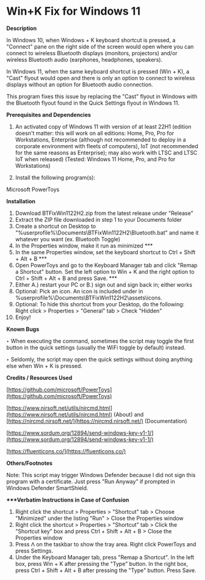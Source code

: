 # **Win+K Fix for Windows 11**
**Description**

In Windows 10, when Windows + K keyboard shortcut is pressed, a "Connect" pane on the right side of the screen would open where you can connect to wireless Bluetooth displays (monitors, projectors) and/or wireless Bluetooth audio (earphones, headphones, speakers).

In Windows 11, when the same keyboard shortcut is pressed (Win + K), a "Cast" flyout would open and there is only an option to connect to wireless displays without an option for Bluetooth audio connection.

This program fixes this issue by replacing the "Cast" flyout in Windows with the Bluetooth flyout found in the Quick Settings flyout in Windows 11.

**Prerequisites and Dependencies**

1. An activated copy of Windows 11 with version of at least 22H1 (edition doesn't matter: this will work on all editions: Home, Pro, Pro for Workstations, Enterprise (although not recommended to deploy in a corporate environment with fleets of computers), IoT (not recommended for the same reasons as Enterprise); may also work with LTSC and LTSC IoT when released) (Tested: Windows 11 Home, Pro, and Pro for Workstations)

2. Install the following program(s):

 Microsoft PowerToys

**Installation**

1. Download BTFixWin1122H2.zip from the latest release under "Release"
2. Extract the ZIP file downloaded in step 1 to your Documents folder
3. Create a shortcut on Desktop to "%userprofile%\Documents\BTFixWin1122H2\Bluetooth.bat" and name it whatever you want (ex. Bluetooth Toggle)
4. In the Properties window, make it run as minimized \*\*\*
5. In the same Properties window, set the keyboard shortcut to Ctrl + Shift + Alt + B \*\*\*
6. Open PowerToys and go to the Keyboard Manager tab and click "Remap a Shortcut" button. Set the left option to Win + K and the right option to Ctrl + Shift + Alt + B and press Save. \*\*\*
7. Either A.) restart your PC or B.) sign out and sign back in; either works
8. Optional: Pick an icon. An icon is included under in %userprofile%\Documents\BTFixWin1122H2\assets\icons.
9. Optional: To hide this shortcut from your Desktop, do the following: Right click \> Properties \> "General" tab \> Check "Hidden"
10. Enjoy!

**Known Bugs**

‣ When executing the command, sometimes the script may toggle the first button in the quick settings (usually the WiFi toggle by default) instead.

‣ Seldomly, the script may open the quick settings without doing anything else when Win + K is pressed.

**Credits / Resources Used**

[https://github.com/microsoft/PowerToys](https://github.com/microsoft/PowerToys)

[https://www.nirsoft.net/utils/nircmd.html](https://www.nirsoft.net/utils/nircmd.html) (About) and [https://nircmd.nirsoft.net/](https://nircmd.nirsoft.net/) (Documentation)

[https://www.sordum.org/12894/send-windows-key-v1-1/](https://www.sordum.org/12894/send-windows-key-v1-1/)

[https://fluenticons.co/](https://fluenticons.co/)

**Others/Footnotes**

Note: This script may trigger Windows Defender because I did not sign this program with a certificate. Just press "Run Anyway" if prompted in Windows Defender SmartShield.

**\*\*\*Verbatim Instructions in Case of Confusion**

1. Right click the shortcut \> Properties \> "Shortcut" tab \> Choose "Minimized" under the listing "Run" \> Close the Properties window
2. Right click the shortcut \> Properties \> "Shortcut" tab \> Click the "Shortcut key" box and press Ctrl + Shift + Alt + B \> Close the Properties window
3. Press ᐱ on the taskbar to show the tray area. Right click PowerToys and press Settings.
4. Under the Keyboard Manager tab, press "Remap a Shortcut". In the left box, press Win + K after pressing the "Type" button. In the right box, press Ctrl + Shift + Alt + B after pressing the "Type" button. Press Save.
